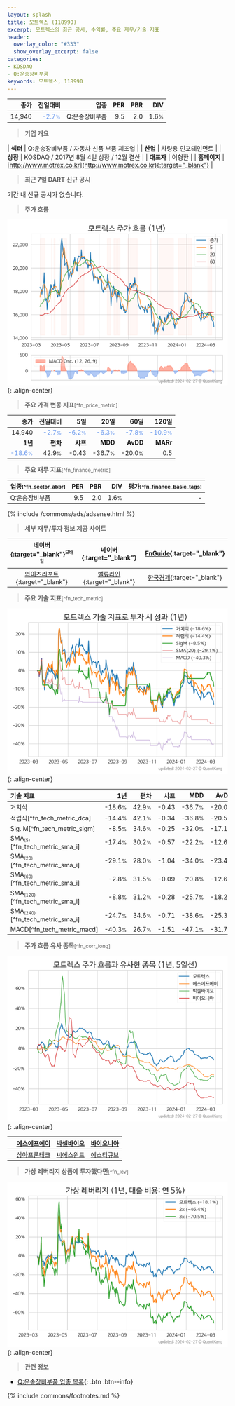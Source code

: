 ```yaml
---
layout: splash
title: 모트렉스 (118990)
excerpt: 모트렉스의 최근 공시, 수익률, 주요 재무/기술 지표
header:
  overlay_color: "#333"
  show_overlay_excerpt: false
categories:
- KOSDAQ
- Q:운송장비부품
keywords: 모트렉스, 118990
---
```


| **종가** | **전일대비** | **업종** | **PER** | **PBR** | **DIV** |
| -------: | -----------: | -------: | ------: | ------: | ------: |
| 14,940 | <span style="color: cornflowerblue">-2.7<small>%</small></span> | Q:운송장비부품 | 9.5 | 2.0 | 1.6<small>%</small> |

<!-- more -->


> **기업 개요**<a id="company"></a>

| <span style="white-space:nowrap;">**섹터**</span> | Q:운송장비부품 / 자동차 신품 부품 제조업 |
| <span style="white-space:nowrap;">**산업**</span> | 차량용 인포테인먼트 |
| <span style="white-space:nowrap;">**상장**</span> | KOSDAQ / 2017년 8월 4일 상장 / 12월 결산 |
| <span style="white-space:nowrap;">**대표자**</span> | 이형환 |
| <span style="white-space:nowrap;">**홈페이지**</span> | [http://www.motrex.co.kr](http://www.motrex.co.kr){:target="_blank"} |


> **최근 7일 DART 신규 공시**<a id="dart"></a>

기간 내 신규 공시가 없습니다.


> **주가 흐름**<a id="price"></a>

![118990](/stock/images/118990.png){: .align-center}


> **주요 가격 변동 지표**<small>[^fn_price_metric]</small>

| **종가** | **전일대비** | **5일** | **20일** | **60일** | **120일** |
| -------: | -----------: | ------: | -------: | -------: | --------: |
| 14,940 | <span style="color: cornflowerblue">-2.7<small>%</small></span> | <span style="color: cornflowerblue">-6.2<small>%</small></span> | <span style="color: cornflowerblue">-6.3<small>%</small></span> | <span style="color: cornflowerblue">-7.8<small>%</small></span> | <span style="color: cornflowerblue">-10.9<small>%</small></span> |
| **1년** | **편차** | **샤프** | **MDD** | **AvDD** | **MARr** |
| <span style="color: cornflowerblue">-18.6<small>%</small></span> | 42.9<small>%</small> | -0.43 | -36.7<small>%</small> | -20.0<small>%</small> | 0.5 |


> **주요 재무 지표**<small>[^fn_finance_metric]</small>

| **업종**<small>[^fn_sector_abbr]</small> | **PER** | **PBR** | **DIV** | **평가**<small>[^fn_finance_basic_tags]</small> |
| :--------------------------------------- | ------: | ------: | ------: | ----------------------------------------------: |
| Q:운송장비부품 | 9.5 | 2.0 | 1.6<small>%</small> | - |



{% include /commons/ads/adsense.html %}

> **세부 재무/투자 정보 제공 사이트**

| [네이버](https://m.stock.naver.com/domestic/stock/118990/finance/summary){:target="_blank"}<sup><small>모바일</small></sup> | [네이버](https://finance.naver.com/item/coinfo.naver?code=118990){:target="_blank"} | [FnGuide](https://comp.fnguide.com/SVO2/ASP/SVD_Invest.asp?gicode=A118990&MenuYn=Y){:target="_blank"} |
| :---: | :---: | :---: |
| [와이즈리포트](https://comp.wisereport.co.kr/company/c1040001.aspx?cmp_cd=118990){:target="_blank"} | [밸류라인](https://www.valueline.co.kr/finance/summary/118990){:target="_blank"} | [한국경제](https://markets.hankyung.com/stock/118990/financial-summary){:target="_blank"} |


> **주요 기술 지표**<small>[^fn_tech_metric]</small>


![118990](/stock/images/118990_tech.png){: .align-center}

| **기술 지표** | **1년** | **편차** | **샤프** | **MDD** | **AvDD** |
| :------------ | ------: | -----------: | -------: | ------: | -------: |
| 거치식 | -18.6<small>%</small> | 42.9<small>%</small> | -0.43 | -36.7<small>%</small> | -20.0<small>%</small> |
| 적립식[^fn_tech_metric_dca] | -14.4<small>%</small> | 42.1<small>%</small> | -0.34 | -36.8<small>%</small> | -20.5<small>%</small> |
| Sig. M[^fn_tech_metric_sigm] | -8.5<small>%</small> | 34.6<small>%</small> | -0.25 | -32.0<small>%</small> | -17.1<small>%</small> |
| SMA<small><sub>(5)</sub></small>[^fn_tech_metric_sma_i] | -17.4<small>%</small> | 30.2<small>%</small> | -0.57 | -22.2<small>%</small> | -12.6<small>%</small> |
| SMA<small><sub>(20)</sub></small>[^fn_tech_metric_sma_i] | -29.1<small>%</small> | 28.0<small>%</small> | -1.04 | -34.0<small>%</small> | -23.4<small>%</small> |
| SMA<small><sub>(60)</sub></small>[^fn_tech_metric_sma_i] | -2.8<small>%</small> | 31.5<small>%</small> | -0.09 | -20.8<small>%</small> | -12.6<small>%</small> |
| SMA<small><sub>(120)</sub></small>[^fn_tech_metric_sma_i] | -8.8<small>%</small> | 31.2<small>%</small> | -0.28 | -25.7<small>%</small> | -18.2<small>%</small> |
| SMA<small><sub>(240)</sub></small>[^fn_tech_metric_sma_i] | -24.7<small>%</small> | 34.6<small>%</small> | -0.71 | -38.6<small>%</small> | -25.3<small>%</small> |
| MACD[^fn_tech_metric_macd] | -40.3<small>%</small> | 26.7<small>%</small> | -1.51 | -47.1<small>%</small> | -31.7<small>%</small> |


> **주가 흐름 유사 종목**<a id="corr"></a><small>[^fn_corr_long]</small>

![118990](/stock/images/118990_corr.png){: .align-center}

|       | [에스에프에이](/056190/) | [박셀바이오](/323990/) | [바이오니아](/064550/) |
| :---: | :------------------------------------: | :------------------------------------: | :------------------------------------: |
|       | [상아프론테크](/089980/) | [씨에스윈드](/112610/) | [에스티큐브](/052020/) |


> **가상 레버리지 상품에 투자했다면**<a id="2x"></a><small>[^fn_lev]</small>

![118990](/stock/images/118990_2x.png){: .align-center}


> **관련 정보**

- [Q:운송장비부품 업종 목록](/stats/sector/kosdaq_업종_운송장비부품_종목/){: .btn .btn--info}

{% include commons/footnotes.md %}